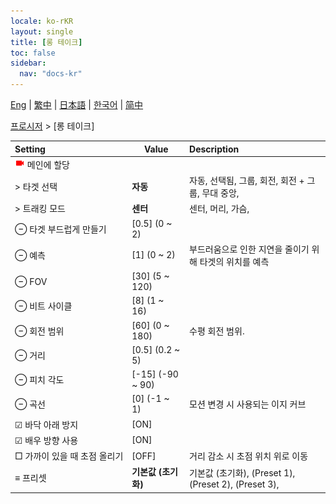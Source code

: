 ```yaml
---
locale: ko-rKR
layout: single
title: [롱 테이크]
toc: false
sidebar:
  nav: "docs-kr"
---
```

[Eng](/dancexr/menu/2025.4/motion/long_take) | [繁中](/tw/dancexr/menu/2025.4/motion/long_take) | [日本語](/jp/dancexr/menu/2025.4/motion/long_take) | [한국어](/kr/dancexr/menu/2025.4/motion/long_take) | [简中](/zh/dancexr/menu/2025.4/motion/long_take)

[프로시저](../menu#프로시저) > [롱 테이크]



| Setting | Value | Description |
| :--- | --- | :--- |
|<nobr><img src="/images/icon/ic_videocam.png" alt="videocam icon"/> 메인에 할당</nobr>|| 
|<nobr> > 타겟 선택</nobr>| **자동** | 자동, 선택됨, 그룹, 회전, 회전 + 그룹, 무대 중앙,  |
|<nobr> > 트래킹 모드</nobr>| **센터** | 센터, 머리, 가슴,  |
|<nobr> ⊖ 타겟 부드럽게 만들기</nobr>| [0.5] (0 ~ 2) | 
|<nobr> ⊖ 예측</nobr>| [1] (0 ~ 2) | 부드러움으로 인한 지연을 줄이기 위해 타겟의 위치를 예측
|<nobr> ⊖ FOV</nobr>| [30] (5 ~ 120) | 
|<nobr> ⊖ 비트 사이클</nobr>| [8] (1 ~ 16) | 
|<nobr> ⊖ 회전 범위</nobr>| [60] (0 ~ 180) | 수평 회전 범위.
|<nobr> ⊖ 거리</nobr>| [0.5] (0.2 ~ 5) | 
|<nobr> ⊖ 피치 각도</nobr>| [-15] (-90 ~ 90) | 
|<nobr> ⊖ 곡선</nobr>| [0] (-1 ~ 1) | 모션 변경 시 사용되는 이지 커브
|<nobr> ☑ 바닥 아래 방지</nobr>| [ON] | 
|<nobr> ☑ 배우 방향 사용</nobr>| [ON] | 
|<nobr> □ 가까이 있을 때 초점 올리기</nobr>| [OFF] | 거리 감소 시 초점 위치 위로 이동
|<nobr> ≡ 프리셋</nobr>| **기본값 (초기화)** | 기본값 (초기화), (Preset 1), (Preset 2), (Preset 3),  |
